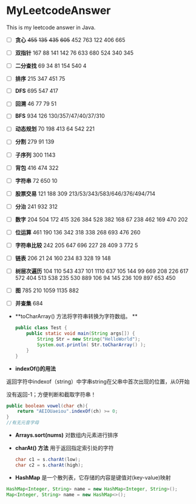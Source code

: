 # MyLeetcodeAnswer
This is my leetcode answer in Java.
- [ ] **贪心**
  ~~455~~ ~~135~~ ~~435~~ ~~605~~ 452 763 122 406 665

- [ ] **双指针**
167 88 141 142 76 633 680 524 340 345

- [ ] **二分查找**
69 34 81 154 540 4

- [ ] **排序**
215 347 451 75
- [ ] **DFS**
695 547 417
- [ ]  **回溯**
46 77 79 51 
- [ ] **BFS**
934 126 
130/357/47/40/37/310

- [ ] **动态规划**
70 198 413 64 542 221
- [ ] **分割**
279 91 139 
- [ ] **子序列**
300 1143 
- [ ] **背包**
416 474 322 
- [ ] **字符串**
72 650 10
- [ ] **股票交易**
121 188 309
213/53/343/583/646/376/494/714


- [ ] **分治**
241 932 312


- [ ] **数字**
204 504 172 415 326 384 528 382 168 67 238 462 169 470 202


- [ ] **位运算**
461 190 136 342 318 338 268 693 476 260

- [ ] **字符串比较**
242 205 647 696 227 28 409 3 772 5

- [ ] **链表**
206 21 24 160 234 83 328 19 148

- [ ] **树层次遍历**
104 110 543 437 101 1110
637
105 144 99 669 
208 
226 617 572 404 513 538 235 530 889 106 94 145 236 109 897 653 450

- [ ] **图**
785 210 1059 1135 882

- [ ] **并查集**
684

 

















* **toCharArray() 方法将字符串转换为字符数组。 **

  ```java
  public class Test {
      public static void main(String args[]) {
          String Str = new String("HelloWorld");
          System.out.println( Str.toCharArray() );
      }
  }
  ```

*  **indexOf()的用法**

  返回字符中indexof（string）中字串string在父串中首次出现的位置，从0开始

  没有返回-1；方便判断和截取字符串！ 

  ```java
  public boolean vowel(char ch){
      return "AEIOUaeiou".indexOf(ch) >= 0;
  }
  //有无元音字母
  ```

* **Arrays.sort(nums)** 对数组内元素进行排序

* **charAt() 方法** 用于返回指定索引处的字符 

  ```java
  char c1 = s.charAt(low);
  char c2 = s.charAt(high);
  ```
  
*  **HashMap** 是一个散列表，它存储的内容是键值对(key-value)映射 

```java
HashMap<Integer, String> name = new HashMap<Integer, String>();
Map<Integer, String> name = new HashMap<>();
```

